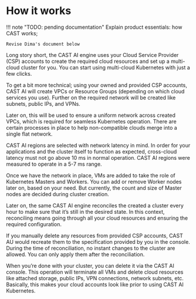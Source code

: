 # How it works


!!! note "TODO: pending documentation"
    Explain product essentials: how CAST works;
    
    Revise Dima's document below 
    
    
Long story short, the CAST AI engine uses your Cloud Service Provider (CSP) accounts to create the required cloud resources and set up a multi-cloud cluster for you. You can start using multi-cloud Kubernetes with just a few clicks.

To get a bit more technical; using your owned and provided CSP accounts, CAST AI will create VPCs or Resource Groups (depending on which cloud services you use). Further on the required network will be created like subnets, public IPs, and VPNs.

Later on, this will be used to ensure a uniform network across created VPCs, which is required for seamless Kubernetes operation. There are certain processes in place to help non-compatible clouds merge into a single flat network.

CAST AI regions are selected with network latency in mind. In order for your applications and the cluster itself to function as expected, cross-cloud latency must not go above 10 ms in normal operation. CAST AI regions were measured to operate in a 5-7 ms range.

Once we have the network in place, VMs are added to take the role of Kubernetes Masters and Workers. You can add or remove Worker nodes later on, based on your need. But currently, the count and size of Master nodes are decided during cluster creation.

Later on, the same CAST AI engine reconciles the created a cluster every hour to make sure that it’s still in the desired state. In this context, reconciling means going through all your cloud resources and ensuring the required configuration.

If you manually delete any resources from provided CSP accounts, CAST AU would recreate them to the specification provided by you in the console. During the time of reconciliation, no instant changes to the cluster are allowed. You can only apply them after the reconciliation.

When you’re done with your cluster, you can delete it via the CAST AI console. This operation will terminate all VMs and delete cloud resources like attached storage, public IPs, VPN connections, network subnets, etc. Basically, this makes your cloud accounts look like prior to using CAST AI Kubernetes.

    
    
